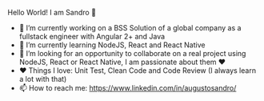 Hello World! I am Sandro 👋

- 🔭 I’m currently working on a BSS Solution of a global company as a fullstack engineer with Angular 2+ and Java 
- 🌱 I’m currently learning NodeJS, React and React Native
- 👯 I’m looking for an opportunity to collaborate on a real project using NodeJS, React or React Native, I am passionate about them :heart:
- :heart: Things I love: Unit Test, Clean Code and Code Review (I always learn a lot with that)
- 📫 How to reach me: https://www.linkedin.com/in/augustosandro/
